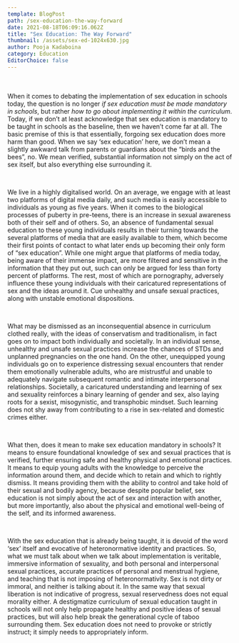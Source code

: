 ```yaml
---
template: BlogPost
path: /sex-education-the-way-forward
date: 2021-08-18T06:09:16.062Z
title: "Sex Education: The Way Forward"
thumbnail: /assets/sex-ed-1024x630.jpg
author: Pooja Kadaboina
category: Education
EditorChoice: false
---
```

<br>\
When it comes to debating the implementation of sex education in schools today, the question is no longer *if sex education must be made mandatory in schools*, but rather *how to go about implementing it within the curriculum*. Today, if we don’t at least acknowledge that sex education is mandatory to be taught in schools as the baseline, then we haven’t come far at all. The basic premise of this is that essentially, forgoing sex education does more harm than good. When we say ‘sex education’ here, we don’t mean a slightly awkward talk from parents or guardians about the “birds and the bees”, no. We mean verified, substantial information not simply on the act of sex itself, but also everything else surrounding it.

<br>

We live in a highly digitalised world. On an average, we engage with at least two platforms of digital media daily, and such media is easily accessible to individuals as young as five years. When it comes to the biological processes of puberty in pre-teens, there is an increase in sexual awareness both of their self and of others. So, an absence of fundamental sexual education to these young individuals results in their turning towards the several platforms of media that are easily available to them, which become their first points of contact to what later ends up becoming their only form of “sex education”. While one might argue that platforms of media today, being aware of their immense impact, are more filtered and sensitive in the information that they put out, such can only be argued for less than forty percent of platforms. The rest, most of which are pornography, adversely influence these young individuals with their caricatured representations of sex and the ideas around it. Cue unhealthy and unsafe sexual practices, along with unstable emotional dispositions.

<br>

What may be dismissed as an inconsequential absence in curriculum clothed really, with the ideas of conservatism and traditionalism, in fact goes on to impact both individually and societally. In an individual sense, unhealthy and unsafe sexual practices increase the chances of STDs and unplanned pregnancies on the one hand. On the other, unequipped young individuals go on to experience distressing sexual encounters that render them emotionally vulnerable adults, who are mistrustful and unable to adequately navigate subsequent romantic and intimate interpersonal relationships. Societally, a caricatured understanding and learning of sex and sexuality reinforces a binary learning of gender and sex, also laying roots for a sexist, misogynistic, and transphobic mindset. Such learning does not shy away from contributing to a rise in sex-related and domestic crimes either.

<br>

What then, does it mean to make sex education mandatory in schools? It means to ensure foundational knowledge of sex and sexual practices that is verified, further ensuring safe and healthy physical and emotional practices. It means to equip young adults with the knowledge to perceive the information around them, and decide which to retain and which to rightly dismiss. It means providing them with the ability to control and take hold of their sexual and bodily agency, because despite popular belief, sex education is not simply about the act of sex and interaction with another, but more importantly, also about the physical and emotional well-being of the self, and its informed awareness.

<br>

With the sex education that is already being taught, it is devoid of the word ‘sex’ itself and evocative of heteronormative identity and practices. So, what we must talk about when we talk about implementation is veritable, immersive information of sexuality, and both personal and interpersonal sexual practices, accurate practices of personal and menstrual hygiene, and teaching that is not imposing of heteronormativity. Sex is not dirty or immoral, and neither is talking about it. In the same way that sexual liberation is not indicative of progress, sexual reservedness does not equal morality either. A destigmatize curriculum of sexual education taught in schools will not only help propagate healthy and positive ideas of sexual practices, but will also help break the generational cycle of taboo surrounding them. Sex education does not need to provoke or strictly instruct; it simply needs to appropriately inform.

<br>